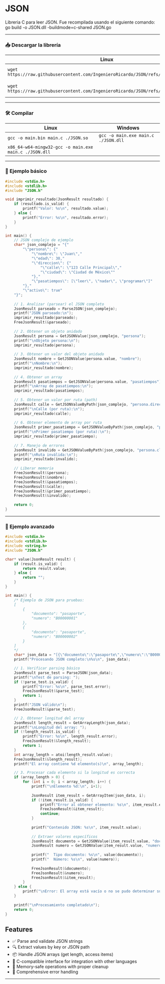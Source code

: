# JSON
Libreria C para leer JSON.
Fue recompilada usando el siguiente comando: go build -o JSON.dll -buildmode=c-shared JSON.go

---

### 📥 Descargar la librería

| Linux | Windows |
| --- | --- |
| `wget https://raw.githubusercontent.com/IngenieroRicardo/JSON/refs/heads/main/JSON.so` | `Invoke-WebRequest https://raw.githubusercontent.com/IngenieroRicardo/JSON/refs/heads/main/JSON.dll -OutFile ./JSON.dll` |
| `wget https://raw.githubusercontent.com/IngenieroRicardo/JSON/refs/heads/main/JSON.h` | `Invoke-WebRequest https://raw.githubusercontent.com/IngenieroRicardo/JSON/refs/heads/main/JSON.h -OutFile ./JSON.h` |

---

### 🛠️ Compilar

| Linux | Windows |
| --- | --- |
| `gcc -o main.bin main.c ./JSON.so` | `gcc -o main.exe main.c ./JSON.dll` |
| `x86_64-w64-mingw32-gcc -o main.exe main.c ./JSON.dll` |  |

---

### 🧪 Ejemplo básico

```C
#include <stdio.h>
#include <stdlib.h>
#include "JSON.h"

void imprimir_resultado(JsonResult resultado) {
    if (resultado.is_valid) {
        printf("Valor: %s\n", resultado.value);
    } else {
        printf("Error: %s\n", resultado.error);
    }
}

int main() {
    // JSON complejo de ejemplo
    char* json_complejo = "{"
        "\"persona\": {"
            "\"nombre\": \"Juan\","
            "\"edad\": 30,"
            "\"direccion\": {"
                "\"calle\": \"123 Calle Principal\","
                "\"ciudad\": \"Ciudad de México\""
            "},"
            "\"pasatiempos\": [\"leer\", \"nadar\", \"programar\"]"
        "},"
        "\"activo\": true"
    "}";
    
    // 1. Analizar (parsear) el JSON completo
    JsonResult parseado = ParseJSON(json_complejo);
    printf("JSON parseado:\n");
    imprimir_resultado(parseado);
    FreeJsonResult(&parseado);
    
    // 2. Obtener un objeto anidado
    JsonResult persona = GetJSONValue(json_complejo, "persona");
    printf("\nObjeto persona:\n");
    imprimir_resultado(persona);
    
    // 3. Obtener un valor del objeto anidado
    JsonResult nombre = GetJSONValue(persona.value, "nombre");
    printf("\nNombre:\n");
    imprimir_resultado(nombre);
    
    // 4. Obtener un array
    JsonResult pasatiempos = GetJSONValue(persona.value, "pasatiempos");
    printf("\nArray de pasatiempos:\n");
    imprimir_resultado(pasatiempos);
    
    // 5. Obtener un valor por ruta (path)
    JsonResult calle = GetJSONValueByPath(json_complejo, "persona.direccion.calle");
    printf("\nCalle (por ruta):\n");
    imprimir_resultado(calle);
    
    // 6. Obtener elemento de array por ruta
    JsonResult primer_pasatiempo = GetJSONValueByPath(json_complejo, "persona.pasatiempos.0");
    printf("\nPrimer pasatiempo (por ruta):\n");
    imprimir_resultado(primer_pasatiempo);
    
    // 7. Manejo de errores
    JsonResult invalido = GetJSONValueByPath(json_complejo, "persona.clave.invalida");
    printf("\nRuta inválida:\n");
    imprimir_resultado(invalido);
    
    // Liberar memoria
    FreeJsonResult(&persona);
    FreeJsonResult(&nombre);
    FreeJsonResult(&pasatiempos);
    FreeJsonResult(&calle);
    FreeJsonResult(&primer_pasatiempo);
    FreeJsonResult(&invalido);
    
    return 0;
}
```

---

### 🧪 Ejemplo avanzado

```C
#include <stdio.h>
#include <stdlib.h>
#include <string.h>
#include "JSON.h"

char* value(JsonResult result) {
    if (result.is_valid) {
        return result.value;
    } else {
        return "";
    }
}

int main() {
    /* Ejemplo de JSON para pruebas:
    [
        { 
            "documento": "pasaporte",
            "numero": "B00000001"
        },
        {
            "documento": "pasaporte",
            "numero": "B00000002"
        }
    ]
    */
    char* json_data = "[{\"documento\":\"pasaporte\",\"numero\":\"B00000001\"},{\"documento\":\"pasaporte\",\"numero\":\"B00000002\"}]";
    printf("Procesando JSON completo:\n%s\n", json_data);

    // 1. Verificar parsing básico
    JsonResult parse_test = ParseJSON(json_data);
    printf("\nTest de parsing: ");
    if (!parse_test.is_valid) {
        printf("Error: %s\n", parse_test.error);
        FreeJsonResult(&parse_test);
        return 1;
    }
    printf("JSON válido\n");
    FreeJsonResult(&parse_test);

    // 2. Obtener longitud del array
    JsonResult length_result = GetArrayLength(json_data);
    printf("\nLongitud del array: ");
    if (!length_result.is_valid) {
        printf("Error: %s\n", length_result.error);
        FreeJsonResult(&length_result);
        return 1;
    } 
    int array_length = atoi(length_result.value);
    FreeJsonResult(&length_result);
    printf("El array contiene %d elemento(s)\n", array_length);

    // 3. Procesar cada elemento si la longitud es correcta
    if (array_length > 0) {
        for (int i = 0; i < array_length; i++) {
            printf("\nElemento %d:\n", i+1);
            
            JsonResult item_result = GetArrayItem(json_data, i);
            if (!item_result.is_valid) {
                printf("Error al obtener elemento: %s\n", item_result.error);
                FreeJsonResult(&item_result);
                continue;
            }
            
            printf("Contenido JSON: %s\n", item_result.value);
            
            // Extraer valores específicos
            JsonResult documento = GetJSONValue(item_result.value, "documento");
            JsonResult numero = GetJSONValue(item_result.value, "numero");
            
            printf("  Tipo documento: %s\n", value(documento));
            printf("  Número: %s\n", value(numero));
                        
            FreeJsonResult(&documento);
            FreeJsonResult(&numero);
            FreeJsonResult(&item_result);
        }
    } else {
        printf("\nError: El array está vacío o no se pudo determinar su longitud\n");
    }
    
    printf("\nProcesamiento completado\n");
    return 0;
}
```


## Features

- ✅ Parse and validate JSON strings
- 🔍 Extract values by key or JSON path
- 📦 Handle JSON arrays (get length, access items)
- 🚀 C-compatible interface for integration with other languages
- 🧠 Memory-safe operations with proper cleanup
- 📝 Comprehensive error handling

---
